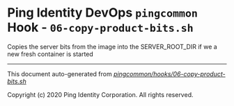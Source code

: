 
# Ping Identity DevOps `pingcommon` Hook - `06-copy-product-bits.sh`
 Copies the server bits from the image into the SERVER_ROOT_DIR if we a
 new fresh container is started

---
This document auto-generated from _[pingcommon/hooks/06-copy-product-bits.sh](https://github.com/pingidentity/pingidentity-docker-builds/blob/master/pingcommon/hooks/06-copy-product-bits.sh)_

Copyright (c)  2020 Ping Identity Corporation. All rights reserved.
